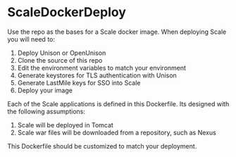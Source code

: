 # ScaleDockerDeploy
Use the repo as the bases for a Scale docker image.  When deploying Scale you will need to:

1. Deploy Unison or OpenUnison
2. Clone the source of this repo
3. Edit the environment variables to match your environment
4. Generate keystores for TLS authentication with Unison
5. Generate LastMile keys for SSO into Scale
6. Deploy your image

Each of the Scale applications is defined in this Dockerfile.  Its designed with the following assumptions:

1. Scale will be deployed in Tomcat
2. Scale war files will be downloaded from a repository, such as Nexus

This Dockerfile should be customized to match your deployment.
